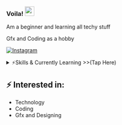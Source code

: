 ### Voila! <img src="https://media.giphy.com/media/hvRJCLFzcasrR4ia7z/giphy.gif" width="25px">

Am a beginner and learning all techy stuff

  Gfx and Coding as a hobby

[![Instagram][insta-shield]][insta-url]
<details>
 <summary>⚡️Skills & Currently Learning     >>(Tap Here) </summary>
<br />
<img alt="Python" src="https://img.shields.io/badge/python%20-%2314354C.svg?&style=for-the-badge&logo=python&logoColor=white"/>
<img alt="Java" src="https://img.shields.io/badge/java-%23ED8B00.svg?&style=for-the-badge&logo=java&logoColor=white"/>
<img alt="CSS3" src="https://img.shields.io/badge/css3%20-%231572B6.svg?&style=for-the-badge&logo=css3&logoColor=white"/>
<img alt="Adobe" src="https://img.shields.io/badge/adobe%20-%23FF0000.svg?&style=for-the-badge&logo=adobe&logoColor=white"/>
<img alt="Adobe Photoshop" src="https://img.shields.io/badge/adobe%20photoshop%20-%2331A8FF.svg?&style=for-the-badge&logo=adobe%20photoshop&logoColor=white"/>
<img alt="Adobe Illustrator" src="https://img.shields.io/badge/adobe%20illustrator%20-%23FF9A00.svg?&style=for-the-badge&logo=adobe%20illustrator&logoColor=white"/>
<img alt="Visual Studio Code" src="https://img.shields.io/badge/Visual%20Studio%20Code-0078d7.svg?&style=for-the-badge&logo=visual-studio-code&logoColor=white"/>
<img alt="html" src="https://img.shields.io/badge/HTML-239120?style=for-the-badge&logo=html5&logoColor=white"/>
<img alt="flask" src="https://img.shields.io/badge/Flask-000000?style=for-the-badge&logo=flask&logoColor=white"/>
<img alt="bootstrap" src="https://img.shields.io/badge/Bootstrap-563D7C?style=for-the-badge&logo=bootstrap&logoColor=white"/>
<img alt="JavaScript" src="https://img.shields.io/badge/JavaScript-F7DF1E?style=for-the-badge&logo=javascript&logoColor=black"/>
<img alt="Django" src="https://img.shields.io/badge/Django-092E20?style=for-the-badge&logo=django&logoColor=white"/>
</details>

## ⚡ Interested in:
- Technology
- Coding
- Gfx and Designing 


[insta-shield]: https://img.shields.io/badge/Instagram-E4405F?style=for-the-badge&logo=instagram&logoColor=white
[insta-url]: https://www.instagram.com/zeronedinsta
